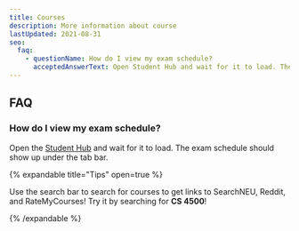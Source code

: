```yaml
---
title: Courses
description: More information about course
lastUpdated: 2021-08-31
seo:
  faq:
    - questionName: How do I view my exam schedule?
      acceptedAnswerText: Open Student Hub and wait for it to load. The exam schedule should show up under the tab bar.
---
```


## FAQ

### How do I view my exam schedule?

Open the [Student Hub](https://me.northeastern.edu/) and wait for it to load. The exam schedule should show up under the tab bar.

{% expandable title="Tips" open=true %}

Use the search bar to search for courses to get links to SearchNEU, Reddit, and RateMyCourses! Try it by searching for **CS 4500**!

{% /expandable %}

